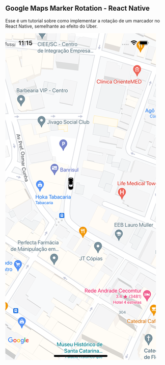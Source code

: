 ## Google Maps Marker Rotation - React Native

Esse é um tutorial sobre como implementar a rotação de um marcador no React Native, semelhante ao efeito do Uber.

![Alt text](screenshots/01.png?raw=true "Screen")
